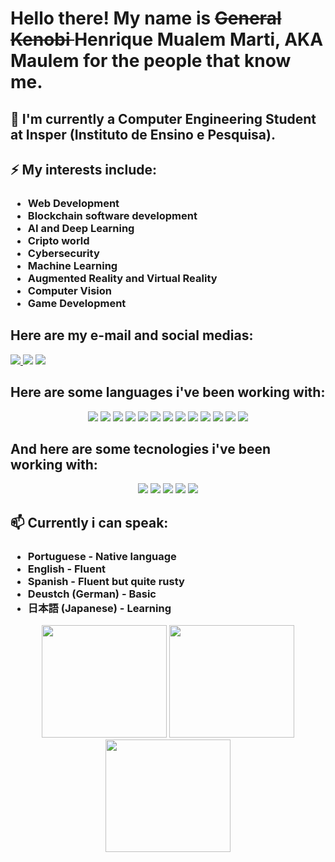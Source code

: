 <strong>
    <h1>
        <span align="left">
            Hello there! My name is
        </span>
        <strike>
            General Kenobi 
        </strike>
        <span>
            Henrique Mualem Marti, AKA Maulem for the people that know me.
        </span>
    </h1>
</strong>
<h2 align="left">
    🔭 I'm currently a Computer Engineering Student at Insper (Instituto de Ensino e Pesquisa).
</h2>
<h2 align="left">
    ⚡ My interests include:
</h2>
<h3 align="left">
    <ul>
        <li>Web Development</li>
        <li>Blockchain software development</li>
        <li>AI and Deep Learning</li>
        <li>Cripto world</li>
        <li>Cybersecurity</li>
        <li>Machine Learning</li>
        <li>Augmented Reality and Virtual Reality</li>
        <li>Computer Vision</li>
        <li>Game Development</li>
    </ul>
</h3>
<h2 align="left">
    Here are my e-mail and social medias:
</h2>
<div>
    <a href="mailto:henriquemmarti@gmail.com">
        <img src="https://img.shields.io/badge/Gmail-D14836?style=for-the-badge&logo=gmail&logoColor=white"/>
    </a>
    <a href="https://instagram.com/maulem_" target="_blank">
        <img src="https://img.shields.io/badge/-Instagram-%23E4405F?style=for-the-badge&logo=instagram&logoColor=white" target="_blank"></a>
    <a href="http://estruyf-github.azurewebsites.net/api/VisitorHit?user=Maulem&repo=Maulem&countColorcountColor">
        <img src="http://estruyf-github.azurewebsites.net/api/VisitorHit?user=Maulem&repo=Maulem&countColorcountColor">
    </a>
</div>
<h2 align="left">
    Here are some languages i've been working with:
</h2>
<div align="center">

![](https://img.shields.io/badge/-Python-informational?style=for-the-badge&logo=python&color=000000)
![](https://img.shields.io/badge/-Java-informational?style=for-the-badge&logo=java&color=000000)
![](https://img.shields.io/badge/solidity-informational?style=for-the-badge&logo=solidity&color=000000)
![](https://img.shields.io/badge/vyper-informational?style=for-the-badge&logo=vyper&color=000000)
![](https://img.shields.io/badge/-MySQL-informational?style=for-the-badge&logo=mySQL&color=000000)
![](https://img.shields.io/badge/C-000000?style=for-the-badge&logo=c&logoColor=00599C)
![](https://img.shields.io/badge/-c++-black?style=for-the-badge&logo=c%2B%2B&logoColor=00599C)
![](https://img.shields.io/badge/-HTML-informational?style=for-the-badge&logo=html5&color=000000)
![](https://img.shields.io/badge/-CSS-informational?style=for-the-badge&logo=css3&color=000000)
![](https://img.shields.io/badge/-JavaScript-informational?style=for-the-badge&logo=JavaScript&color=000000)
![](https://img.shields.io/badge/assembly-informational?style=for-the-badge&logo=assembly&color=000000)
![](https://img.shields.io/badge/batch-informational?style=for-the-badge&logo=batch&color=000000)
![](https://img.shields.io/badge/vhdl-informational?style=for-the-badge&logo=vhdl&color=000000)

</div>

<h2 align="left">
    And here are some tecnologies i've been working with:
</h2>
<div align="center">

![](https://img.shields.io/badge/React-000000?style=for-the-badge&logo=react&logoColor=61DAFB)
![](https://img.shields.io/badge/Node.js-000000?style=for-the-badge&logo=nodedotjs&logoColor=339933)
![](https://img.shields.io/badge/-GitHub-informational?style=for-the-badge&logo=github&&color=000000)
![](https://img.shields.io/badge/-MongoDB-informational?style=for-the-badge&logo=MongoDB&mongodbColor=white&color=000000)
![](https://img.shields.io/badge/Jupyter-000000.svg?&style=for-the-badge&logo=Jupyter&logoColor=F37626)

</div>

<h2 align="left">
    📫 Currently i can speak:
</h2>
<h3 align="left">
    <ul>
        <li>Portuguese - Native language</li>
        <li>English - Fluent</li>
        <li>Spanish - Fluent but quite rusty</li>
        <li>Deustch (German) - Basic</li>
        <li>日本語 (Japanese) - Learning</li>
    </ul>
</h3>

<div align="center">
    <img height="180em" width="200em" src="https://github-readme-streak-stats.herokuapp.com/?user=Maulem&theme=tokyonight"/>
    <img height="180em" width="200em" src="https://github-readme-stats.vercel.app/api?username=Maulem&show_icons=true&theme=tokyonight&include_all_commits=true&count_private=true"/>
    <img height="180em" width="200em" src="https://github-readme-stats.vercel.app/api/top-langs/?username=Maulem&layout=compact&langs_count=7&theme=dracula"/>
</div>

<!--
**Maulem/Maulem** is a ✨ _special_ ✨ repository because its `README.md` (this file) appears on your GitHub profile.

Here are some ideas to get you started:

- 🔭 I’m currently working on ...
- 🌱 I’m currently learning ...
- 👯 I’m looking to collaborate on ...
- 🤔 I’m looking for help with ...
- 💬 Ask me about ...
- 📫 How to reach me: ...
- 😄 Pronouns: ...
- ⚡ Fun fact: ...
-->
